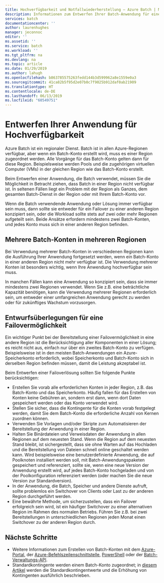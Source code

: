 ```yaml
---
title: Hochverfügbarkeit und Notfallwiederherstellung – Azure Batch | Microsoft-Dokumentation
description: Informationen zum Entwerfen Ihrer Batch-Anwendung für einen regionalen Ausfall
services: batch
documentationcenter: ''
author: laurenhughes
manager: jeconnoc
editor: ''
ms.assetid: ''
ms.service: batch
ms.workload: ''
ms.tgt_pltfrm: na
ms.devlang: na
ms.topic: article
ms.date: 01/29/2019
ms.author: lahugh
ms.openlocfilehash: b863785575263fedd144b3d599962a8e1559e0a3
ms.sourcegitcommit: 41ca82b5f95d2e07b0c7f9025b912daf0ab21909
ms.translationtype: HT
ms.contentlocale: de-DE
ms.lasthandoff: 06/13/2019
ms.locfileid: "60549751"
---
```

# <a name="design-your-application-for-high-availability"></a>Entwerfen Ihrer Anwendung für Hochverfügbarkeit

Azure Batch ist ein regionaler Dienst. Batch ist in allen Azure-Regionen verfügbar, aber wenn ein Batch-Konto erstellt wird, muss es einer Region zugeordnet werden. Alle Vorgänge für das Batch-Konto gelten dann für diese Region. Beispielsweise werden Pools und die zugehörigen virtuellen Computer (VMs) in der gleichen Region wie das Batch-Konto erstellt.

Beim Entwerfen einer Anwendung, die Batch verwendet, müssen Sie die Möglichkeit in Betracht ziehen, dass Batch in einer Region nicht verfügbar ist. In seltenen Fällen liegt ein Problem mit der Region als Ganzes, dem gesamten Batch-Dienst in der Region oder mit Ihrem Batch-Konto vor.

Wenn die Batch verwendende Anwendung oder Lösung immer verfügbar sein muss, dann sollte sie entweder für ein Failover zu einer anderen Region konzipiert sein, oder die Workload sollte stets auf zwei oder mehr Regionen aufgeteilt sein. Beide Ansätze erfordern mindestens zwei Batch-Konten, und jedes Konto muss sich in einer anderen Region befinden.

## <a name="multiple-batch-accounts-in-multiple-regions"></a>Mehrere Batch-Konten in mehreren Regionen

Bei Verwendung mehrerer Batch-Konten in verschiedenen Regionen kann die Ausführung Ihrer Anwendung fortgesetzt werden, wenn ein Batch-Konto in einer anderen Region nicht mehr verfügbar ist. Die Verwendung mehrerer Konten ist besonders wichtig, wenn Ihre Anwendung hochverfügbar sein muss.

In manchen Fällen kann eine Anwendung so konzipiert sein, dass sie immer mindestens zwei Regionen verwendet. Wenn Sie z.B. eine beträchtliche Kapazität benötigen, kann die Verwendung mehrerer Regionen erforderlich sein, um entweder einer umfangreichen Anwendung gerecht zu werden oder für zukünftiges Wachstum vorzusorgen.

## <a name="design-considerations-for-providing-failover"></a>Entwurfsüberlegungen für eine Failovermöglichkeit

Ein wichtiger Punkt bei der Bereitstellung einer Failovermöglichkeit in eine andere Region ist die Berücksichtigung aller Komponenten in einer Lösung; es reicht nicht aus, einfach nur über ein zweites Batch-Konto zu verfügen. Beispielsweise ist in den meisten Batch-Anwendungen ein Azure-Speicherkonto erforderlich, wobei Speicherkonto und Batch-Konto sich in derselben Region befinden müssen, damit die Leistung akzeptabel ist.

Beim Entwerfen einer Failoverlösung sollten Sie folgende Punkte berücksichtigen:

- Erstellen Sie vorab alle erforderlichen Konten in jeder Region, z.B. das Batch-Konto und das Speicherkonto. Häufig fallen für das Erstellen von Konten keine Gebühren an, sondern erst dann, wenn dort Daten gespeichert werden oder das Konto verwendet wird.
- Stellen Sie sicher, dass die Kontingente für die Konten vorab festgelegt werden, damit Sie dem Batch-Konto die erforderliche Anzahl von Kernen zuordnen können.
- Verwenden Sie Vorlagen und/oder Skripte zum Automatisieren der Bereitstellung der Anwendung in einer Region.
- Halten Sie Binärdateien und Verweisdaten der Anwendung in allen Regionen auf dem neuesten Stand. Wenn die Region auf dem neuesten Stand bleibt, ist sichergestellt, dass sie ohne Warten auf das Hochladen und die Bereitstellung von Dateien schnell online geschaltet werden kann. Wird beispielsweise eine benutzerdefinierte Anwendung, die auf Poolknoten installiert werden soll, mit Batch-Anwendungspaketen gespeichert und referenziert, sollte sie, wenn eine neue Version der Anwendung erstellt wird, auf jedes Batch-Konto hochgeladen und von der Poolkonfiguration referenziert werden (oder machen Sie die neue Version zur Standardversion).
- In der Anwendung, die Batch, Speicher und andere Dienste aufruft, sollte problemlos ein Switchover von Clients oder Last zu der anderen Region durchgeführt werden.
- Eine bewährte Methode, um sicherzustellen, dass ein Failover erfolgreich sein wird, ist ein häufiger Switchover zu einer alternativen Region im Rahmen des normalen Betriebs. Führen Sie z.B. bei zwei Bereitstellungen in unterschiedlichen Regionen jeden Monat einen Switchover zu der anderen Region durch.

## <a name="next-steps"></a>Nächste Schritte

- Weitere Informationen zum Erstellen von Batch-Konten mit dem [Azure-Portal](batch-account-create-portal.md), der [Azure-Befehlszeilenschnittstelle](cli-samples.md), [PowerShell](batch-powershell-cmdlets-get-started.md) oder der [Batch-Verwaltungs-API](batch-management-dotnet.md).
- Standardkontingente werden einem Batch-Konto zugeordnet; in [diesem Artikel](batch-quota-limit.md) werden die Standardkontingentwerte und die Erhöhung von Kontingenten ausführlich beschrieben.

